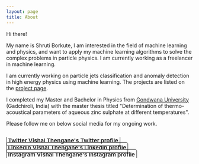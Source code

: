 ```yaml
---
layout: page
title: About
---
```


Hi there!


My name is Shruti Borkute, I am interested in the field of machine learning and physics, and want to apply my machine learning algorithms to solve the complex problems in particle physics. I am currently working as a freelancer in machine learning.

I am currently working on particle jets classification and anomaly detection in high energy physics using machine learning. The projects are listed on the [project page](../projects). 

I completed my Master and Bachelor in Physics from [Gondwana University](https://unigug.ac.in/) (Gadchiroli, India) with the master thesis titled "Determination of thermo-acoustical parameters of aqueous zinc sulphate at different temperatures".

Please follow me on below social media for my ongoing work.


<div class="body-social sidebar-social">
  <ul>
    <!-- <li> <a href="https://scholar.google.co.uk/citations?hl=en&amp;user=40lh_7kAAAAJ&amp;view_op=list_works&amp;sortby=pubdate" title="Google Scholar" class="no-mark-external" target="_blank"> <span class="icon-googlescholar"></span> <span aria-hidden="true">Google Scholar </span><span class="sr-only">Abir Saha's Google Scholar page</span></a></li> -->
    <li> <a href="https://twitter.com/shruti_borkute" title="Twitter" class="no-mark-external" target="_blank"> <span class="icon-twitter"></span> <span aria-hidden="true">Twitter </span><span class="sr-only">Vishal Thengane's Twitter profile</span></a></li>
    <li> <a href="https://www.linkedin.com/in/shruti_borkute-" title="LinkedIn" class="no-mark-external" target="_blank"> <span class="icon-linkedin2"></span> <span aria-hidden="true">LinkedIn </span><span class="sr-only">Vishal Thengane's LinkedIn profile</span></a></li>
    <li> <a href="https://instagram.com/shruti_borkute" title="Instagram" class="no-mark-external" target="_blank"> <span class="icon-instagram"></span> <span aria-hidden="true">Instagram </span><span class="sr-only">Vishal Thengane's Instagram profile</span></a></li>
  </ul>
</div>
<!-- ![Profile picture](assets/icons/icon.jpg){: align="center" width="512px" srcset="/assets/icons/icon.jpg"} -->

<!-- 
Photo credits: Side background picture by [Clay Banks](https://www.instagram.com/clay.banks/?utm_medium=referral&utm_source=unsplash)
{:.message} -->


<style type="text/css">
  .body-social > ul {
    display: inline-block;
    list-style-type: none;
    margin-bottom: -50px;
    overflow: hidden;
    padding: 0;
    /* float: center; */
    /* margin-left: 220px; */
  }

  .body-social > ul > li {
    float: left;
    
    /* padding-left: 5px; */
    padding-right: 10px;
    
    /* display: inline-block; */
  }


  .body-social > ul > li > a {
    display: inline;
    text-align: center;
    font-size: 0.95rem;
    font-weight: 600;
    /*width: 3rem;*/
    /*height: 4rem;*/
    padding: 4px;
    
    /* line-height: 3rem; */
    
    text-decoration: none;
    border-width: 1px;
    border-style: solid;
    border-radius: 5px;
    transition: background-color 250ms, color 250ms, text-decoration-color 250ms, border-color 250ms;
    
    /* border-bottom: none; */
  }

  .body-social > ul > li > a:not(.btn):not(.no-hover) {
    border-color: var(--accent-color);
  }

  .body-social > ul > li > a:hover {
    color: white;
    background-color: rgb(95, 7, 166);
    border-radius: 5px;
    padding: 4px;
    transition: background-color 250ms, color 250ms, text-decoration-color 250ms, border-color 250ms;
  }
</style>